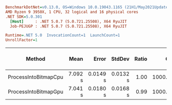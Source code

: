 ``` ini

BenchmarkDotNet=v0.13.0, OS=Windows 10.0.19043.1165 (21H1/May2021Update)
AMD Ryzen 9 3950X, 1 CPU, 32 logical and 16 physical cores
.NET SDK=5.0.301
  [Host]     : .NET 5.0.7 (5.0.721.25508), X64 RyuJIT
  Job-PEJUGP : .NET 5.0.7 (5.0.721.25508), X64 RyuJIT

Runtime=.NET 5.0  InvocationCount=1  LaunchCount=1  
UnrollFactor=1  

```
|               Method |    Mean |    Error |   StdDev | Ratio |     Gen 0 |     Gen 1 |     Gen 2 | Allocated | Allocated native memory | Native memory leak |
|--------------------- |--------:|---------:|---------:|------:|----------:|----------:|----------:|----------:|------------------------:|-------------------:|
| ProcessIntoBitmapCpu | 7.092 s | 0.0149 s | 0.0132 s |  1.00 | 1000.0000 | 1000.0000 | 1000.0000 |    293 MB |                  792 MB |                  - |
| ProcessIntoBitmapGpu | 7.041 s | 0.0180 s | 0.0168 s |  0.99 | 1000.0000 | 1000.0000 | 1000.0000 |    293 MB |                  938 MB |               0 MB |
